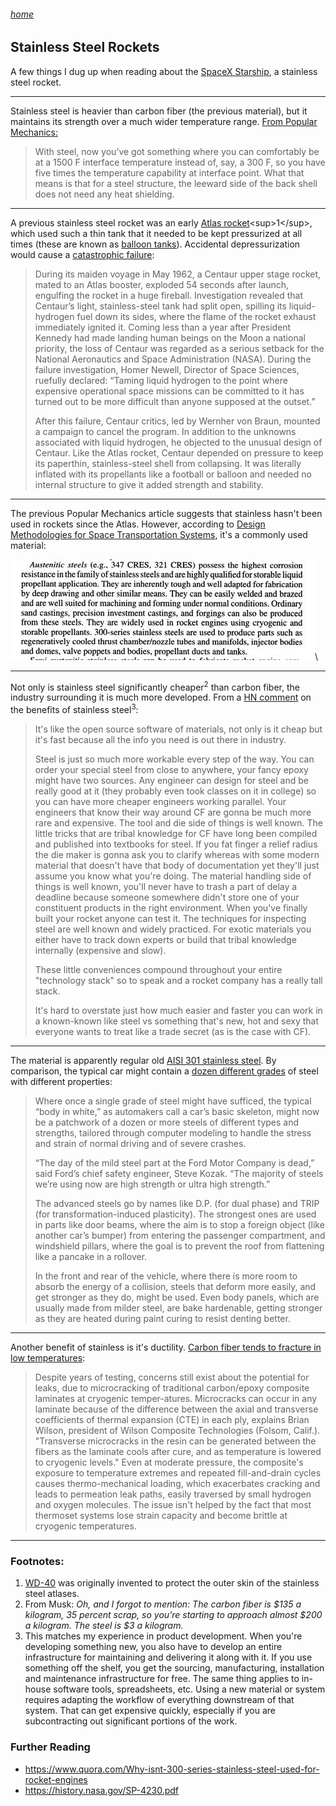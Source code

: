 ###### [home](/index.html)
## Stainless Steel Rockets

A few things I dug up when reading about the [SpaceX Starship](https://en.wikipedia.org/wiki/SpaceX_Starship), a stainless steel rocket.

---

Stainless steel is heavier than carbon fiber (the previous material), but it maintains its strength over a much wider temperature range. [From Popular Mechanics:](https://www.popularmechanics.com/space/rockets/a25953663/elon-musk-spacex-bfr-stainless-steel/)

>With steel, now you’ve got something where you can comfortably be at a 1500 F interface temperature instead of, say, a 300 F, so you have five times the temperature capability at interface point. What that means is that for a steel structure, the leeward side of the back shell does not need any heat shielding.

---

A previous stainless steel rocket was an early [Atlas rocket](https://en.wikipedia.org/wiki/Atlas_(rocket_family))<sup>1</sup>, which used such a thin tank that it needed to be kept pressurized at all times (these are known as [balloon tanks](https://en.wikipedia.org/wiki/Balloon_tank)). Accidental depressurization would cause a [catastrophic failure](https://history.nasa.gov/SP-4230.pdf):

>During its maiden voyage in May 1962, a Centaur upper stage rocket, mated to an Atlas booster, exploded 54 seconds after launch, engulfing the rocket in a huge fireball. Investigation revealed that Centaur’s light, stainless-steel tank had split open, spilling its liquid-hydrogen fuel down its sides, where the flame of the rocket exhaust immediately ignited it. Coming less than a year after President Kennedy had made landing human beings on the Moon a national priority, the loss of Centaur was regarded as a serious setback for the National Aeronautics and Space Administration (NASA). During the failure investigation, Homer Newell, Director of Space Sciences, ruefully declared: “Taming liquid hydrogen to the point where expensive operational space missions can be committed to it has turned out to be more difficult than anyone supposed at the outset.”
>
>After this failure, Centaur critics, led by Wernher von Braun, mounted a campaign to cancel
the program. In addition to the unknowns associated with liquid hydrogen, he objected to the
unusual design of Centaur. Like the Atlas rocket, Centaur depended on pressure to keep its paperthin, stainless-steel shell from collapsing. It was literally inflated with its propellants like a football
or balloon and needed no internal structure to give it added strength and stability.

---

The previous Popular Mechanics article suggests that stainless hasn't been used in rockets since the Atlas. However, according to [Design Methodologies for Space Transportation Systems](https://www.amazon.com/Design-Methodologies-Transportation-Systems-Education/dp/1563474727), it's a commonly used material:

![stainless](stainless.jpg)\

---



Not only is stainless steel significantly cheaper<sup>2</sup> than carbon fiber, the industry surrounding it is much more developed. From a [HN comment](https://news.ycombinator.com/item?id=23092424) on the benefits of stainless steel<sup>3</sup>:

>It's like the open source software of materials, not only is it cheap but it's fast because all the info you need is out there in industry.
>
>Steel is just so much more workable every step of the way. You can order your special steel from close to anywhere, your fancy epoxy might have two sources. Any engineer can design for steel and be really good at it (they probably even took classes on it in college) so you can have more cheaper engineers working parallel. Your engineers that know their way around CF are gonna be much more rare and expensive. The tool and die side of things is well known. The little tricks that are tribal knowledge for CF have long been compiled and published into textbooks for steel. If you fat finger a relief radius the die maker is gonna ask you to clarify whereas with some modern material that doesn't have that body of documentation yet they'll just assume you know what you're doing. The material handling side of things is well known, you'll never have to trash a part of delay a deadline because someone somewhere didn't store one of your constituent products in the right environment. When you've finally built your rocket anyone can test it. The techniques for inspecting steel are well known and widely practiced. For exotic materials you either have to track down experts or build that tribal knowledge internally (expensive and slow).
>
>These little conveniences compound throughout your entire "technology stack" so to speak and a rocket company has a really tall stack.
>
>It's hard to overstate just how much easier and faster you can work in a known-known like steel vs something that's new, hot and sexy that everyone wants to treat like a trade secret (as is the case with CF).

---

The material is apparently regular old [AISI 301 stainless steel](https://www.precisionsteel.com/stainless-steel/type-301). By comparison, the typical car might contain a [dozen different grades](https://www.nytimes.com/2009/09/15/science/15steel.html) of steel with different properties:

>Where once a single grade of steel might have sufficed, the typical “body in white,” as automakers call a car’s basic skeleton, might now be a patchwork of a dozen or more steels of different types and strengths, tailored through computer modeling to handle the stress and strain of normal driving and of severe crashes.
>
>“The day of the mild steel part at the Ford Motor Company is dead,” said Ford’s chief safety engineer, Steve Kozak. “The majority of steels we’re using now are high strength or ultra high strength.”
>
>The advanced steels go by names like D.P. (for dual phase) and TRIP (for transformation-induced plasticity). The strongest ones are used in parts like door beams, where the aim is to stop a foreign object (like another car’s bumper) from entering the passenger compartment, and windshield pillars, where the goal is to prevent the roof from flattening like a pancake in a rollover.
>
>In the front and rear of the vehicle, where there is more room to absorb the energy of a collision, steels that deform more easily, and get stronger as they do, might be used. Even body panels, which are usually made from milder steel, are bake hardenable, getting stronger as they are heated during paint curing to resist denting better.

---

Another benefit of stainless is it's ductility. [Carbon fiber tends to fracture in low temperatures](https://www.compositesworld.com/articles/an-update-on-composite-tanks-for-cryogens):

> Despite years of testing, concerns still exist about the potential for leaks, due to microcracking of traditional carbon/epoxy composite laminates at cryogenic temper-atures. Microcracks can occur in any laminate because of the difference between the axial and transverse coefficients of thermal expansion (CTE) in each ply, explains Brian Wilson, president of Wilson Composite Technologies (Folsom, Calif.). "Transverse microcracks in the resin can be generated between the fibers as the laminate cools after cure, and as temperature is lowered to cryogenic levels." Even at moderate pressure, the composite's exposure to temperature extremes and repeated fill-and-drain cycles causes thermo-mechanical loading, which exacerbates cracking and leads to permeation leak paths, easily traversed by small hydrogen and oxygen molecules. The issue isn't helped by the fact that most thermoset systems lose strain capacity and become brittle at cryogenic temperatures.

---
### Footnotes:

1. [WD-40](https://en.wikipedia.org/wiki/WD-40) was originally invented to protect the outer skin of the stainless steel atlases.
2. From Musk: _Oh, and I forgot to mention: The carbon fiber is $135 a kilogram, 35 percent scrap, so you’re starting to approach almost $200 a kilogram. The steel is $3 a kilogram._
3. This matches my experience in product development. When you're developing something new, you also have to develop an entire infrastructure for maintaining and delivering it along with it. If you use something off the shelf, you get the sourcing, manufacturing, installation and maintenance infrastructure for free. The same thing applies to in-house software tools, spreadsheets, etc. Using a new material or system requires adapting the workflow of everything downstream of that system. That can get expensive quickly, especially if you are subcontracting out significant portions of the work.

### Further Reading

 - https://www.quora.com/Why-isnt-300-series-stainless-steel-used-for-rocket-engines
  - https://history.nasa.gov/SP-4230.pdf

